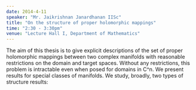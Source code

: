 ```yaml
---
date: 2014-4-11
speaker: "Mr. Jaikrishnan Janardhanan IISc"
title: "On the structure of proper holomorphic mappings"
time: "2:30 - 3:30pm" 
venue: "Lecture Hall I, Department of Mathematics"
---
```

The aim of this thesis is to give explicit descriptions of the set of proper holomorphic mappings between two complex manifolds with reasonable restrictions on the domain and target spaces. Without any restrictions, this problem is intractable even when posed for domains in C^n. We present results for special classes of manifolds. We study, broadly, two types of structure results:

